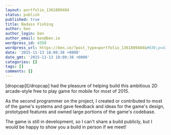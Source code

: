 ```yaml
---
layout: portfolio_1361889484
status: publish
published: true
title: Badass Fishing
author: ben
author_login: ben
author_email: ben@ben.ie
wordpress_id: 4358
wordpress_url: https://ben.ie/?post_type=portfolio_1361889484&#038;p=4358
date: '2015-11-13 18:00:38 +0000'
date_gmt: '2015-11-13 18:00:38 +0000'
categories: []
tags: []
comments: []
---
```

<p>[dropcap]I[/dropcap] had the pleasure of helping build this ambitious 2D arcade-style free to play game for mobile for most of 2015.</p>
<p>As the second programmer on the project, I created or contributed to most of the game's systems and gave feedback and ideas for the game's design, prototyped features and owned large portions of the game's codebase.</p>
<p>The game is still in development, so I can't share a build publicly, but I would be happy to show you a build in person if we meet!</p>
